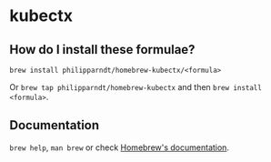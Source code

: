 # kubectx

## How do I install these formulae?

`brew install philipparndt/homebrew-kubectx/<formula>`

Or `brew tap philipparndt/homebrew-kubectx` and then `brew install <formula>`.

## Documentation

`brew help`, `man brew` or check [Homebrew's documentation](https://docs.brew.sh).
